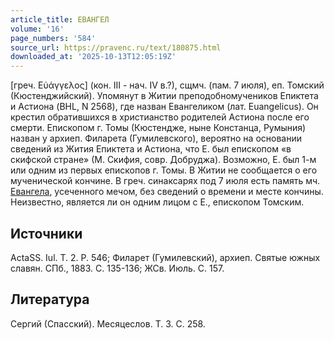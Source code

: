```yaml
---
article_title: ЕВАНГЕЛ
volume: '16'
page_numbers: '584'
source_url: https://pravenc.ru/text/180875.html
downloaded_at: '2025-10-13T12:05:19Z'
---
```


[греч. Εὐάγγελος] (кон. III - нач. IV в.?), сщмч. (пам. 7 июля), еп. Томский (Кюстенджийский). Упомянут в Житии преподобномучеников Епиктета и Астиона (BHL, N 2568), где назван Евангеликом (лат. Еuangelicus). Он крестил обратившихся в христианство родителей Астиона после его смерти. Епископом г. Томы (Кюстендже, ныне Констанца, Румыния) назван у архиеп. Филарета (Гумилевского), вероятно на основании сведений из Жития Епиктета и Астиона, что Е. был епископом «в скифской стране» (М. Скифия, совр. Добруджа). Возможно, Е. был 1-м или одним из первых епископов г. Томы. В Житии не сообщается о его мученической кончине. В греч. синаксарях под 7 июля есть память мч. [Евангела](https://pravenc.ru/text/Евангела.html), усеченного мечом, без сведений о времени и месте кончины. Неизвестно, является ли он одним лицом с Е., епископом Томским.

## Источники

ActaSS. Iul. T. 2. P. 546; 
Филарет (Гумилевский), архиеп. Святые южных славян. СПб., 1883. С. 135-136; ЖСв. Июль. С. 157.

## Литература

Сергий (Спасский). Месяцеслов. Т. 3. С. 258.
